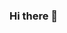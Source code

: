 ### Hi there 👋

<!--
**Magon0/Magon0** is a ✨ _special_ ✨ repository because its `README.md` (this file) appears on your GitHub profile.

Here are some ideas to get you started:

- 🔭 Hoje trabalho com Desenvolvimento Web (front-end)
- 🌱 Estudando Typescript e ReactJS
